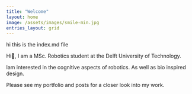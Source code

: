 ```yaml
---
title: "Welcome"
layout: home
image: /assets/images/smile-min.jpg
entries_layout: grid
---
```


hi this is the index.md file


Hi👋, I am a MSc. Robotics student at the Delft University of Technology.

Iam interested in the cognitive aspects of robotics. As well as bio inspired design.


Please see my portfolio and posts for a closer look into my work. 
